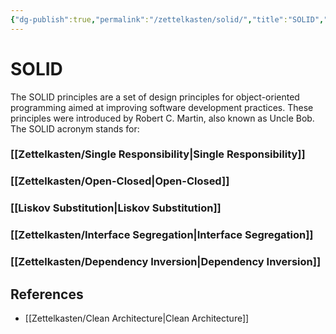 ```yaml
---
{"dg-publish":true,"permalink":"/zettelkasten/solid/","title":"SOLID","tags":["core/tech/fundamentals/principles"],"noteIcon":"","created":"2023-01-06T21:31:19.000+00:00","updated":"2023-10-27T12:19:27.751+01:00"}
---
```



# SOLID

The SOLID principles are a set of design principles for object-oriented programming aimed at improving software development practices. These principles were introduced by Robert C. Martin, also known as Uncle Bob. The SOLID acronym stands for:

### [[Zettelkasten/Single Responsibility\|Single Responsibility]]
### [[Zettelkasten/Open-Closed\|Open-Closed]]

### [[Liskov Substitution\|Liskov Substitution]]

### [[Zettelkasten/Interface Segregation\|Interface Segregation]]

### [[Zettelkasten/Dependency Inversion\|Dependency Inversion]]


## References
- [[Zettelkasten/Clean Architecture\|Clean Architecture]]
